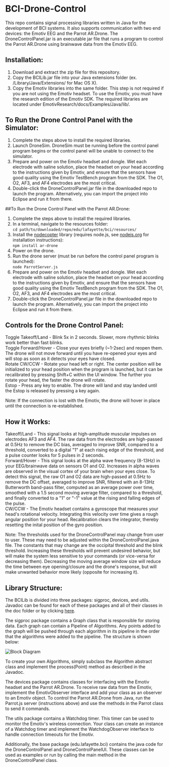 # BCI-Drone-Control
This repo contains signal processing libraries written in Java for the development of BCI systems.  It also supports communication with two end devices: the Emotiv EEG and the Parrot AR.Drone.  The DroneControlPanel.jar is an executable jar file that runs a program to control the Parrot AR.Drone using brainwave data from the Emotiv EEG.

## Installation:
1. Download and extract the zip file for this repository.
2. Copy the BCILib.jar file into your Java extensions folder (ex. /Library/Java/Extensions/ for Mac OS X).
3. Copy the Emotiv libraries into the same folder.  This step is not required if you are not using the Emotiv headset.  To use the Emotiv, you must have the research edition of the Emotiv SDK.  The required libraries are located under EmotivResearch/docs/Examples/Java/lib/.

## To Run the Drone Control Panel with the Simulator:
1. Complete the steps above to install the required libraries.
2. Launch DroneSim.  DroneSim must be running before the control panel program begins or the control panel will be unable to connect to the simulator.
3. Prepare and power on the Emotiv headset and dongle.  Wet each electrode with saline solution, place the headset on your head according to the instructions given by Emotiv, and ensure that the sensors have good quality using the Emotiv TestBench program from the SDK.  The O1, O2, AF3, and AF4 electrodes are the most critical.
4. Double-click the DroneControlPanel.jar file in the downloaded repo to launch the program.  Alternatively, you can import the project into Eclipse and run it from there.

##To Run the Drone Control Panel with the Parrot AR.Drone:
1. Complete the steps above to install the required libraries.
2. In a terminal, navigate to the resources folder:  
`cd path/to/downloaded/repo/edu/lafayette/bci/resources/`
3. Install the [nodecopter](http://www.nodecopter.com) library (requires node.js, see [nodejs.org](https://nodejs.org) for installation instructions):  
`npm install ar-drone`
4. Power on the drone.
5. Run the drone server (must be run before the control panel program is launched):  
`node ParrotServer.js`
6. Prepare and power on the Emotiv headset and dongle.  Wet each electrode with saline solution, place the headset on your head according to the instructions given by Emotiv, and ensure that the sensors have good quality using the Emotiv TestBench program from the SDK.  The O1, O2, AF3, and AF4 electrodes are the most critical.
7. Double-click the DroneControlPanel.jar file in the downloaded repo to launch the program.  Alternatively, you can import the project into Eclipse and run it from there.

## Controls for the Drone Control Panel:
Toggle Takeoff/Land - Blink 5x in 2 seconds.  Slower, more rhythmic blinks work better than fast blinks.  
Toggle Forward/Hover - Close your eyes briefly (~1-2sec) and reopen them.  The drone will not move forward until you have re-opened your eyes and will stop as soon as it detects your eyes have closed.  
Rotate CW/CCW - Rotate your head left or right.  The center position will be initialized to your head position when the program is launched, but it can be recalibrated by pressing Shift+C within the UI window.  The further you rotate your head, the faster the drone will rotate.  
Estop - Press any key to enable.  The drone will land and stay landed until the Estop is released by pressing a key again.

Note: If the connection is lost with the Emotiv, the drone will hover in place until the connection is re-established.

## How it Works:
Takeoff/Land - This signal looks at high-amplitude muscular impulses on electrodes AF3 and AF4.  The raw data from the electrodes are high-passed at 0.5Hz to remove the DC bias, averaged to improve SNR, compared to a threshold, converted to a digital "1" at each rising edge of the threshold, and a pulse counter looks for 5 pulses in 2 seconds.  
Forward/Hover - This signal looks at the alpha wave frequency (8-13Hz) in your EEG/brainwave data on sensors O1 and O2.  Increases in alpha waves are observed in the visual cortex of your brain when your eyes close.  To detect this signal, the raw O1 and O2 data are high-passed at 0.5Hz to remove the DC offset, averaged to improve SNR, filtered with an 8-13Hz Butterworth band-pass filter, computed as an average power over time, smoothed with a 1.5 second moving average filter, compared to a threshold, and finally converted to a "1" or "-1" value at the rising and falling edges of the pulse.  
CW/CCW - The Emotiv headset contains a gyroscope that measures your head's rotational velocity.  Integrating this velocity over time gives a rough angular position for your head.  Recalibration clears the integrator, thereby resetting the inital position of the gyro position.  

Note: The thresholds used for the DroneControlPanel may change from user to user.  These may need to be adjusted within the DroneControlPanel.java file.  The constants that may change are the occipital threshold and the blink threshold.  Increasing these thresholds will prevent undesired behavior, but will make the system less sensitive to your commands (or vice-versa for decreasing them).  Decreasing the moving average window size will reduce the time between eye opening/closure and the drone's response, but will make unwanted behavior more likely (opposite for increasing it).

## Library Structure:
The BCILib is divided into three packages: sigproc, devices, and utils.  Javadoc can be found for each of these packages and all of their classes in the doc folder or by clicking [here](./doc/index.html).

The sigproc package contains a Graph class that is responsible for storing data.  Each graph can contain a Pipeline of Algorithms.  Any points added to the graph will be pushed through each algorithm in its pipeline in the order that the algorithms were added to the pipeline.  The structure is shown below:

![Block Diagram](https://github.com/garrisoh/BCI-Drone-Control/BlockDiagram.png)

To create your own Algorithms, simply subclass the Algorithm abstract class and implement the process(Point) method as described in the Javadoc.

The devices package contains classes for interfacing with the Emotiv headset and the Parrot AR.Drone.  To receive raw data from the Emotiv, implement the EmotivObserver interface and add your class as an observer to an Emotiv object.  To control the Parrot AR.Drone from Java, run the Parrot.js server (instructions above) and use the methods in the Parrot class to send it commands.

The utils package contains a Watchdog timer.  This timer can be used to monitor the Emotiv's wireless connection.  Your class can create an instance of a Watchdog timer and implement the WatchdogObserver interface to handle connection timeouts for the Emotiv.

Additionally, the base package (edu.lafayette.bci) contains the java code for the DroneControlPanel and DroneControlPanelUI.  These classes can be used as examples or run by calling the main method in the DroneControlPanel class.
